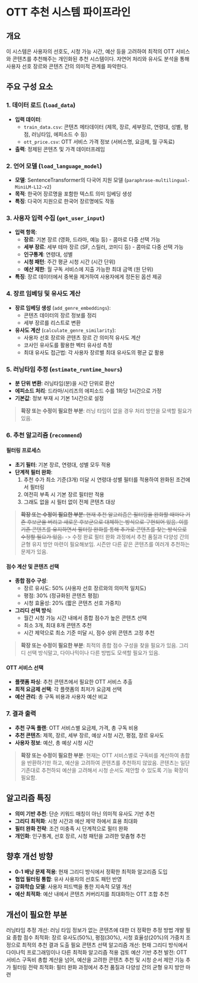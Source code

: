 # OTT 추천 시스템 파이프라인

## 개요

이 시스템은 사용자의 선호도, 시청 가능 시간, 예산 등을 고려하여 최적의 OTT 서비스와 콘텐츠를 추천해주는 개인화된 추천 시스템이다. 자연어 처리와 유사도 분석을 통해 사용자 선호 장르와 콘텐츠 간의 의미적 관계를 파악한다.

## 주요 구성 요소

### 1. 데이터 로드 (`load_data`)

-   **입력 데이터**:
    -   `train_data.csv`: 콘텐츠 메타데이터 (제목, 장르, 세부장르, 연령대, 성별, 평점, 러닝타임, 에피소드 수 등)
    -   `ott_price.csv`: OTT 서비스 가격 정보 (서비스명, 요금제, 월 구독료)
-   **출력**: 정제된 콘텐츠 및 가격 데이터프레임

### 2. 언어 모델 (`load_language_model`)

-   **모델**: SentenceTransformer의 다국어 지원 모델 (`paraphrase-multilingual-MiniLM-L12-v2`)
-   **목적**: 한국어 장르명을 포함한 텍스트 의미 임베딩 생성
-   **특징**: 다국어 지원으로 한국어 장르명에도 작동

### 3. 사용자 입력 수집 (`get_user_input`)

-   **입력 항목**:
    -   **장르**: 기본 장르 (영화, 드라마, 예능 등) - 콤마로 다중 선택 가능
    -   **세부 장르**: 세부 테마 장르 (SF, 스릴러, 코미디 등) - 콤마로 다중 선택 가능
    -   **인구통계**: 연령대, 성별
    -   **시청 패턴**: 주간 평균 시청 시간 (시간 단위)
    -   **예산 제한**: 월 구독 서비스에 지출 가능한 최대 금액 (원 단위)
-   **특징**: 장르 데이터에서 중복을 제거하여 사용자에게 정돈된 옵션 제공

### 4. 장르 임베딩 및 유사도 계산

-   **장르 임베딩 생성** (`add_genre_embeddings`):
    -   콘텐츠 데이터의 장르 정보를 정리
    -   세부 장르를 리스트로 변환
-   **유사도 계산** (`calculate_genre_similarity`):
    -   사용자 선호 장르와 콘텐츠 장르 간 의미적 유사도 계산
    -   코사인 유사도를 활용한 벡터 유사성 측정
    -   최대 유사도 접근법: 각 사용자 장르별 최대 유사도의 평균 값 활용

### 5. 러닝타임 추정 (`estimate_runtime_hours`)

-   **분 단위 변환**: 러닝타임(분)을 시간 단위로 환산
-   **에피소드 처리**: 드라마/시리즈의 에피소드 수를 1화당 1시간으로 가정
-   **기본값**: 정보 부재 시 기본 1시간으로 설정

> **확장 또는 수정이 필요한 부분**: 러닝 타임이 없을 경우 처리 방안을 모색할 필요가 있음.

### 6. 추천 알고리즘 (`recommend`)

#### 필터링 프로세스

-   **초기 필터**: 기본 장르, 연령대, 성별 모두 적용
-   **단계적 필터 완화**:
    1. 추천 수가 최소 기준(3개) 미달 시 연령대·성별 필터를 적용하여 완화된 조건에서 필터링
    2. 여전히 부족 시 기본 장르 필터만 적용
    3. 그래도 없을 시 필터 없이 전체 콘텐츠 대상

> ~~**확장 또는 수정이 필요한 부분**: 현재 추천 알고리즘은 필터링을 완화할 때마다 기존 후보군을 버리고 새로운 후보군으로 대체하는 방식으로 구현되어 있음. 이를 기존 콘텐츠를 유지하면서 필터링 완화를 통해 추가로 콘텐츠를 찾는 방식으로 수정할 필요가 있음.~~ -> 수정 완료
> 필터 완화 과정에서 추천 품질과 다양성 간의 균형 유지 방안 마련이 필요해보임. 시즌만 다른 같은 콘텐츠를 여러개 추천하는 문제가 있음.

#### 점수 계산 및 콘텐츠 선택

-   **종합 점수 구성**:
    -   장르 유사도: 50% (사용자 선호 장르와의 의미적 일치도)
    -   평점: 30% (정규화된 콘텐츠 평점)
    -   시청 효율성: 20% (짧은 콘텐츠 선호 가중치)
-   **그리디 선택 방식**:
    -   월간 시청 가능 시간 내에서 종합 점수가 높은 콘텐츠 선택
    -   최소 3개, 최대 8개 콘텐츠 추천
    -   시간 제약으로 최소 기준 미달 시, 점수 상위 콘텐츠 고정 추천

> **확장 또는 수정이 필요한 부분**: 최적의 종합 점수 구성을 찾을 필요가 있음. 그리디 선택 방식말고, 다이나믹이나 다른 방법도 모색할 필요가 있음.

#### OTT 서비스 선택

-   **플랫폼 파싱**: 추천 콘텐츠에서 필요한 OTT 서비스 추출
-   **최적 요금제 선택**: 각 플랫폼의 최저가 요금제 선택
-   **예산 관리**: 총 구독 비용과 사용자 예산 비교

### 7. 결과 출력

-   **추천 구독 플랜**: OTT 서비스별 요금제, 가격, 총 구독 비용
-   **추천 콘텐츠**: 제목, 장르, 세부 장르, 예상 시청 시간, 평점, 장르 유사도
-   **사용자 정보**: 예산, 총 예상 시청 시간

> **확장 또는 수정이 필요한 부분**: 현재는 OTT 서비스별로 구독비를 계산하여 총합을 반환하기만 하고, 예산을 고려하여 콘텐츠를 추천하지 않았음. 콘텐츠는 일단 기존대로 추천하되 예산을 고려해서 시청 순서도 제안할 수 있도록 기능 확장이 필요함.

## 알고리즘 특징

-   **의미 기반 추천**: 단순 키워드 매칭이 아닌 의미적 유사도 기반 추천
-   **그리디 최적화**: 시청 시간과 예산 제약 하에서 효용 최대화
-   **필터 완화 전략**: 조건 미충족 시 단계적으로 필터 완화
-   **개인화**: 인구통계, 선호 장르, 시청 패턴을 고려한 맞춤형 추천

## 향후 개선 방향

-   **0-1 배낭 문제 적용**: 현재 그리디 방식에서 정확한 최적화 알고리즘 도입
-   **협업 필터링 통합**: 유사 사용자의 선호도 패턴 반영
-   **강화학습 모델**: 사용자 피드백을 통한 지속적 모델 개선
-   **예산 최적화**: 예산 내에서 콘텐츠 커버리지를 최대화하는 OTT 조합 추천

## 개선이 필요한 부분

러닝타임 추정 개선: 러닝 타임 정보가 없는 콘텐츠에 대한 더 정확한 추정 방법 개발 필요
종합 점수 최적화: 장르 유사도(50%), 평점(30%), 시청 효율성(20%)의 가중치 조정으로 최적의 추천 결과 도출 필요
콘텐츠 선택 알고리즘 개선: 현재 그리디 방식에서 다이나믹 프로그래밍이나 다른 최적화 알고리즘 적용 검토
예산 기반 추천 발전: OTT 서비스 구독비 총합 계산을 넘어, 예산을 고려한 콘텐츠 추천 및 시청 순서 제안 기능 추가
필터링 전략 최적화: 필터 완화 과정에서 추천 품질과 다양성 간의 균형 유지 방안 마련
